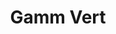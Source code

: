 ---
title: "Gamm Vert"
url: /saint-quentin-la-poterie/gamm-vert-route-de-saint-laurent-la-vernede/
shop: Garten-Center
---